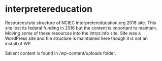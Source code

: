 # interpretereducation
Resources/site structure of NCIEC interpretereducation.org 2016 site. This site lost its federal funding in 2016 but the content is important to maintain. Moving some of these resources into the intrpr.info site. Site was a WordPress site and file structure is maintained here though it is not an install of WP.

Salient content is found in /wp-content/uploads folder.

